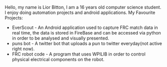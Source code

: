 Hello, my name is Lior Bitton, I am a 16 years old computer science student. I enjoy doing automation projects and android applications.
My Favourite Projects:
* EverScout - An Android application used to capture FRC match data in real time, the data is stored in FireBase and can be accessed via python in order to be analysed and visually presented.
* puns bot - A twitter bot that uploads a pun to twitter everyday(not active right now).
* FRC robot code - A program that uses WPILIB in order to control physical electrical components on the robot.
